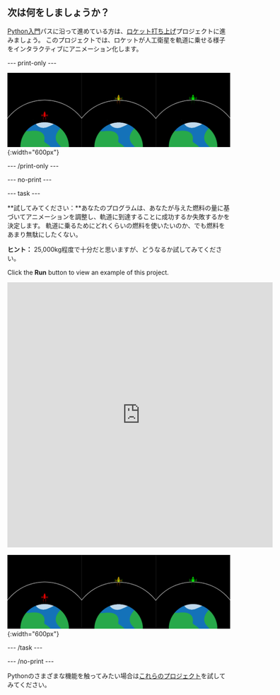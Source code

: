 ## 次は何をしましょうか？

[Python入門](https://projects.raspberrypi.org/en/raspberrypi/python-intro)パスに沿って進めている方は、[ロケット打ち上げ](https://projects.raspberrypi.org/en/projects/rocket-launch)プロジェクトに進みましょう。 このプロジェクトでは、ロケットが人工衛星を軌道に乗せる様子をインタラクティブにアニメーション化します。

--- print-only ---

![ロケット打ち上げプロジェクト。](images/showcase_rocket.png){:width="600px"}

--- /print-only ---

--- no-print ---

--- task ---

**試してみてください：**あなたのプログラムは、あなたが与えた燃料の量に基づいてアニメーションを調整し、軌道に到達することに成功するか失敗するかを決定します。 軌道に乗るためにどれくらいの燃料を使いたいのか、でも燃料をあまり無駄にしたくない。

**ヒント：** 25,000kg程度で十分だと思いますが、どうなるか試してみてください。

Click the **Run** button to view an example of this project.

<iframe src="https://editor.raspberrypi.org/en/embed/viewer/rocket-launch-example" width="600" height="600" frameborder="0" marginwidth="0" marginheight="0" allowfullscreen>
</iframe>

![ロケット打ち上げプロジェクト](images/showcase_rocket.png){:width="600px"}

--- /task ---

--- /no-print ---

Pythonのさまざまな機能を触ってみたい場合は[これらのプロジェクト](https://projects.raspberrypi.org/ja-JP/projects?software%5B%5D=python)を試してみてください。
